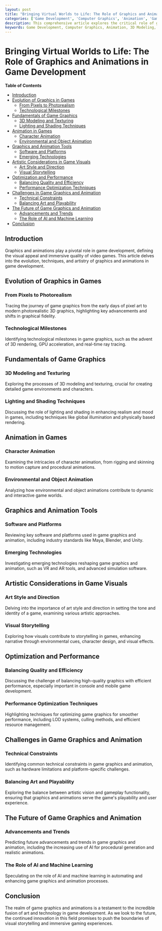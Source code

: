 ```yaml
---
layout: post
title: "Bringing Virtual Worlds to Life: The Role of Graphics and Animations in Game Development"
categories: ['Game Development', 'Computer Graphics', 'Animation', 'Game Design', 'Visual Arts']
description: This comprehensive article explores the critical role of graphics and animations in game development, discussing the technological advancements, techniques, and artistic considerations that bring virtual worlds to life.
keywords: Game Development, Computer Graphics, Animation, 3D Modeling, Visual Effects, Game Art
---
```


# Bringing Virtual Worlds to Life: The Role of Graphics and Animations in Game Development

**Table of Contents**

- [Introduction](#introduction)
- [Evolution of Graphics in Games](#evolution-of-graphics-in-games)
  - [From Pixels to Photorealism](#from-pixels-to-photorealism)
  - [Technological Milestones](#technological-milestones)
- [Fundamentals of Game Graphics](#fundamentals-of-game-graphics)
  - [3D Modeling and Texturing](#3d-modeling-and-texturing)
  - [Lighting and Shading Techniques](#lighting-and-shading-techniques)
- [Animation in Games](#animation-in-games)
  - [Character Animation](#character-animation)
  - [Environmental and Object Animation](#environmental-and-object-animation)
- [Graphics and Animation Tools](#graphics-and-animation-tools)
  - [Software and Platforms](#software-and-platforms)
  - [Emerging Technologies](#emerging-technologies)
- [Artistic Considerations in Game Visuals](#artistic-considerations-in-game-visuals)
  - [Art Style and Direction](#art-style-and-direction)
  - [Visual Storytelling](#visual-storytelling)
- [Optimization and Performance](#optimization-and-performance)
  - [Balancing Quality and Efficiency](#balancing-quality-and-efficiency)
  - [Performance Optimization Techniques](#performance-optimization-techniques)
- [Challenges in Game Graphics and Animation](#challenges-in-game-graphics-and-animation)
  - [Technical Constraints](#technical-constraints)
  - [Balancing Art and Playability](#balancing-art-and-playability)
- [The Future of Game Graphics and Animation](#the-future-of-game-graphics-and-animation)
  - [Advancements and Trends](#advancements-and-trends)
  - [The Role of AI and Machine Learning](#the-role-of-ai-and-machine-learning)
- [Conclusion](#conclusion)

## Introduction

Graphics and animations play a pivotal role in game development, defining the visual appeal and immersive quality of video games. This article delves into the evolution, techniques, and artistry of graphics and animations in game development.

## Evolution of Graphics in Games

### From Pixels to Photorealism

Tracing the journey of game graphics from the early days of pixel art to modern photorealistic 3D graphics, highlighting key advancements and shifts in graphical fidelity.

### Technological Milestones

Identifying technological milestones in game graphics, such as the advent of 3D rendering, GPU acceleration, and real-time ray tracing.

## Fundamentals of Game Graphics

### 3D Modeling and Texturing

Exploring the processes of 3D modeling and texturing, crucial for creating detailed game environments and characters.

### Lighting and Shading Techniques

Discussing the role of lighting and shading in enhancing realism and mood in games, including techniques like global illumination and physically based rendering.

## Animation in Games

### Character Animation

Examining the intricacies of character animation, from rigging and skinning to motion capture and procedural animations.

### Environmental and Object Animation

Analyzing how environmental and object animations contribute to dynamic and interactive game worlds.

## Graphics and Animation Tools

### Software and Platforms

Reviewing key software and platforms used in game graphics and animation, including industry standards like Maya, Blender, and Unity.

### Emerging Technologies

Investigating emerging technologies reshaping game graphics and animation, such as VR and AR tools, and advanced simulation software.

## Artistic Considerations in Game Visuals

### Art Style and Direction

Delving into the importance of art style and direction in setting the tone and identity of a game, examining various artistic approaches.

### Visual Storytelling

Exploring how visuals contribute to storytelling in games, enhancing narrative through environmental cues, character design, and visual effects.

## Optimization and Performance

### Balancing Quality and Efficiency

Discussing the challenge of balancing high-quality graphics with efficient performance, especially important in console and mobile game development.

### Performance Optimization Techniques

Highlighting techniques for optimizing game graphics for smoother performance, including LOD systems, culling methods, and efficient resource management.

## Challenges in Game Graphics and Animation

### Technical Constraints

Identifying common technical constraints in game graphics and animation, such as hardware limitations and platform-specific challenges.

### Balancing Art and Playability

Exploring the balance between artistic vision and gameplay functionality, ensuring that graphics and animations serve the game's playability and user experience.

## The Future of Game Graphics and Animation

### Advancements and Trends

Predicting future advancements and trends in game graphics and animation, including the increasing use of AI for procedural generation and realistic animations.

### The Role of AI and Machine Learning

Speculating on the role of AI and machine learning in automating and enhancing game graphics and animation processes.

## Conclusion

The realm of game graphics and animations is a testament to the incredible fusion of art and technology in game development. As we look to the future, the continued innovation in this field promises to push the boundaries of visual storytelling and immersive gaming experiences.
